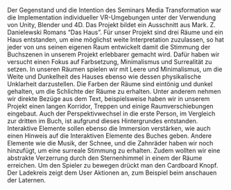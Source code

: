 ﻿Der Gegenstand und die Intention des Seminars Media Transformation war die Implementation individueller VR-Umgebungen unter der Verwendung von Unity, Blender und 4D. Das Projekt bildet ein Ausschnitt aus Mark. Z. Danielewski Romans “Das Haus”.
Für unser Projekt sind drei Räume und ein Haus entstanden, um eine möglichst weite Interpretation zuzulassen, so hat jeder von uns seinen eigenen Raum entwickelt damit die Stimmung der Buchszenen in unserem Projekt erlebbarer gemacht wird. Dafür haben wir versucht einen Fokus auf Farbsetzung, Minimalismus und Surrealität zu setzen. In unseren Räumen spielen wir mit Leere und Minimalismus, um die Weite und Dunkelheit des Hauses ebenso wie dessen physikalische Unklarheit darzustellen. Die Farben der Räume  sind eintönig und dunkel gehalten, um die Schlichte der Räume zu erhalten.  Unter anderem nehmen wir direkte Bezüge aus dem Text, beispielsweise haben wir in unserem Projekt einen langen Korridor, Treppen und einige Raumverschiebungen eingebaut. Auch der Perspektivwechsel in die erste Person, im Vergleich zur dritten im Buch, ist aufgrund dieses Hintergrundes entstanden. Interaktive Elemente sollen ebenso die Immersion verstärken, wie auch einen Hinweis auf die Interaktiven Elemente des Buches geben. Andere Elemente wie die Musik, der Schnee, und die Zahnräder haben wir noch hinzufügt, um eine surreale Stimmung zu erhalten. Zudem wollten wir eine  abstrakte Verzerrung durch den Sternenhimmel in einem der Räume erreichen. 
Um den Spieler zu bewegen drückt man den Cardboard Knopf. Der Ladekreis zeigt dem User Aktionen an, zum Beispiel beim anschauen der Laternen.
